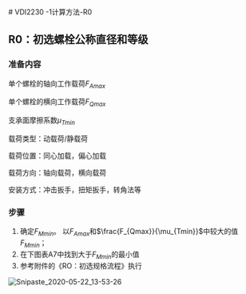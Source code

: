 <head>
    <script src="https://cdn.mathjax.org/mathjax/latest/MathJax.js?config=TeX-AMS-MML_HTMLorMML" type="text/javascript"></script>
    <script type="text/x-mathjax-config">
        MathJax.Hub.Config({
            tex2jax: {
            skipTags: ['script', 'noscript', 'style', 'textarea', 'pre'],
            inlineMath: [['$','$']]
            }
        });
    </script>
</head>
# VDI2230 -1计算方法-R0

## R0：初选螺栓公称直径和等级

### 准备内容

单个螺栓的轴向工作载荷$F_{Amax}$

单个螺栓的横向工作载荷$F_{Qmax}$

支承面摩擦系数$\mu_{Tmin}$

载荷类型：动载荷/静载荷

载荷位置：同心加载，偏心加载

载荷方向：轴向载荷，横向载荷

安装方式：冲击扳手，扭矩扳手，转角法等

### 步骤

1. 确定$F_{Mmin}$。 以$F_{Amax}$和$\frac{F_{Qmax}}{\mu_{Tmin}}$中较大的值$F_{Mmin}$；
2. 在下图表A7中找到大于$F_{Mmin}$的最小值
3. 参考附件的《RO：初选规格流程》执行

![Snipaste_2020-05-22_13-53-26](https://picboard-1302362475.cos.ap-shanghai.myqcloud.com/pic/Snipaste_2020-05-22_13-53-26.png)





